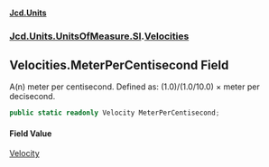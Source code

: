 #### [Jcd.Units](index.md 'index')
### [Jcd.Units.UnitsOfMeasure.SI](Jcd.Units.UnitsOfMeasure.SI.md 'Jcd.Units.UnitsOfMeasure.SI').[Velocities](Velocities.md 'Jcd.Units.UnitsOfMeasure.SI.Velocities')

## Velocities.MeterPerCentisecond Field

A(n) meter per centisecond. Defined as: (1.0)/(1.0/10.0) × meter per decisecond.

```csharp
public static readonly Velocity MeterPerCentisecond;
```

#### Field Value
[Velocity](Velocity.md 'Jcd.Units.UnitTypes.Velocity')